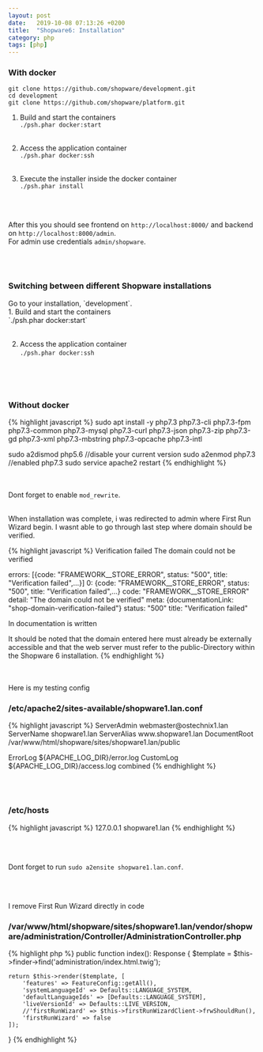 ```yaml
---
layout: post
date:   2019-10-08 07:13:26 +0200
title:  "Shopware6: Installation"
category: php
tags: [php]
---
```


<h3>With docker</h3>

`git clone https://github.com/shopware/development.git` <br />
`cd development` <br />
`git clone https://github.com/shopware/platform.git` <br />

1. Build and start the containers <br />
`./psh.phar docker:start`
<br /><br />

2. Access the application container <br />
`./psh.phar docker:ssh`
<br /><br />

3. Execute the installer inside the docker container <br />
`./psh.phar install`

<br /><br />

After this you should see frontend on `http://localhost:8000/` and backend on `http://localhost:8000/admin`.<br />
For admin use credentials `admin/shopware`.

<br /><br />

<h3>Switching between different Shopware installations</h3>
Go to your installation, `development`.
<br />
1. Build and start the containers <br />
`./psh.phar docker:start`
<br /><br />

2. Access the application container <br />
`./psh.phar docker:ssh`
<br /><br />

<br /><br />

<h3>Without docker</h3>
{% highlight javascript %}
sudo apt install -y php7.3 php7.3-cli php7.3-fpm php7.3-common php7.3-mysql php7.3-curl php7.3-json php7.3-zip php7.3-gd php7.3-xml php7.3-mbstring php7.3-opcache php7.3-intl


sudo a2dismod php5.6 //disable your current version
sudo a2enmod php7.3 //enabled php7.3
sudo service apache2 restart
{% endhighlight %}

<br /><br />
Dont forget to enable `mod_rewrite`.
<br /><br />

When installation was complete, i was redirected to admin where First Run Wizard begin. I wasnt able to go through last step where domain should be verified.

{% highlight javascript %}
Verification failed
The domain could not be verified

errors: [{code: "FRAMEWORK__STORE_ERROR", status: "500", title: "Verification failed",…}]
0: {code: "FRAMEWORK__STORE_ERROR", status: "500", title: "Verification failed",…}
code: "FRAMEWORK__STORE_ERROR"
detail: "The domain could not be verified"
meta: {documentationLink: "shop-domain-verification-failed"}
status: "500"
title: "Verification failed"

In documentation is written

It should be noted that the domain entered here must already be externally accessible and that the web server must refer to the public-Directory within the Shopware 6 installation.
{% endhighlight %}

<br /><br />
Here is my testing config

<h3>/etc/apache2/sites-available/shopware1.lan.conf</h3>
{% highlight javascript %}
<VirtualHost *:80>
ServerAdmin webmaster@ostechnix1.lan
ServerName shopware1.lan
ServerAlias www.shopware1.lan
DocumentRoot /var/www/html/shopware/sites/shopware1.lan/public

ErrorLog ${APACHE_LOG_DIR}/error.log
CustomLog ${APACHE_LOG_DIR}/access.log combined
</VirtualHost>
{% endhighlight %}

<br /><br />

<h3>/etc/hosts</h3>
{% highlight javascript %}
127.0.0.1       shopware1.lan
{% endhighlight %}

<br /><br />

Dont forget to run `sudo a2ensite shopware1.lan.conf`.

<br /><br />

I remove First Run Wizard directly in code
<h3>/var/www/html/shopware/sites/shopware1.lan/vendor/shopware/administration/Controller/AdministrationController.php</h3>
{% highlight php %}
public function index(): Response
{
    $template = $this->finder->find('administration/index.html.twig');

    return $this->render($template, [
        'features' => FeatureConfig::getAll(),
        'systemLanguageId' => Defaults::LANGUAGE_SYSTEM,
        'defaultLanguageIds' => [Defaults::LANGUAGE_SYSTEM],
        'liveVersionId' => Defaults::LIVE_VERSION,
        //'firstRunWizard' => $this->firstRunWizardClient->frwShouldRun(),
        'firstRunWizard' => false
    ]);
}
{% endhighlight %}

